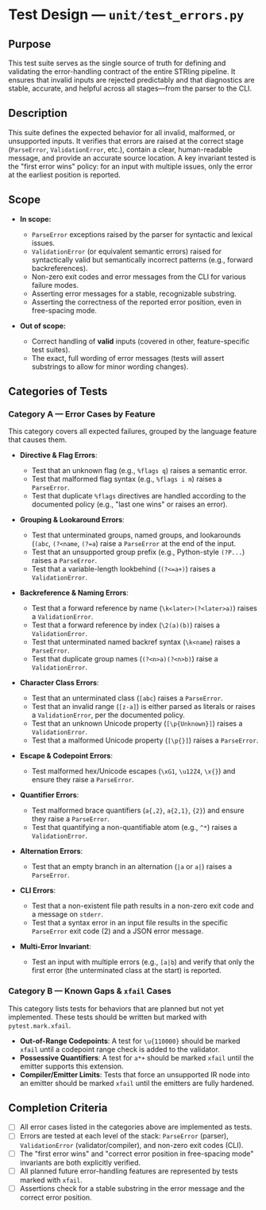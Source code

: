 # Test Design — `unit/test_errors.py`

## Purpose

This test suite serves as the single source of truth for defining and validating the error-handling contract of the entire STRling pipeline. It ensures that invalid inputs are rejected predictably and that diagnostics are stable, accurate, and helpful across all stages—from the parser to the CLI.

## Description

This suite defines the expected behavior for all invalid, malformed, or unsupported inputs. It verifies that errors are raised at the correct stage (`ParseError`, `ValidationError`, etc.), contain a clear, human-readable message, and provide an accurate source location. A key invariant tested is the "first error wins" policy: for an input with multiple issues, only the error at the earliest position is reported.

## Scope

-   **In scope:**

    -   `ParseError` exceptions raised by the parser for syntactic and lexical issues.
    -   `ValidationError` (or equivalent semantic errors) raised for syntactically valid but semantically incorrect patterns (e.g., forward backreferences).
    -   Non-zero exit codes and error messages from the CLI for various failure modes.
    -   Asserting error messages for a stable, recognizable substring.
    -   Asserting the correctness of the reported error position, even in free-spacing mode.

-   **Out of scope:**
    -   Correct handling of **valid** inputs (covered in other, feature-specific test suites).
    -   The exact, full wording of error messages (tests will assert substrings to allow for minor wording changes).

## Categories of Tests

### Category A — Error Cases by Feature

This category covers all expected failures, grouped by the language feature that causes them.

-   **Directive & Flag Errors**:

    -   Test that an unknown flag (e.g., `%flags q`) raises a semantic error.
    -   Test that malformed flag syntax (e.g., `%flags i m`) raises a `ParseError`.
    -   Test that duplicate `%flags` directives are handled according to the documented policy (e.g., "last one wins" or raises an error).

-   **Grouping & Lookaround Errors**:

    -   Test that unterminated groups, named groups, and lookarounds (`(abc`, `(?<name`, `(?=a`) raise a `ParseError` at the end of the input.
    -   Test that an unsupported group prefix (e.g., Python-style `(?P...`) raises a `ParseError`.
    -   Test that a variable-length lookbehind (`(?<=a+)`) raises a `ValidationError`.

-   **Backreference & Naming Errors**:

    -   Test that a forward reference by name (`\k<later>(?<later>a)`) raises a `ValidationError`.
    -   Test that a forward reference by index (`\2(a)(b)`) raises a `ValidationError`.
    -   Test that unterminated named backref syntax (`\k<name`) raises a `ParseError`.
    -   Test that duplicate group names (`(?<n>a)(?<n>b)`) raise a `ValidationError`.

-   **Character Class Errors**:

    -   Test that an unterminated class (`[abc`) raises a `ParseError`.
    -   Test that an invalid range (`[z-a]`) is either parsed as literals or raises a `ValidationError`, per the documented policy.
    -   Test that an unknown Unicode property (`[\p{Unknown}]`) raises a `ValidationError`.
    -   Test that a malformed Unicode property (`[\p{}]`) raises a `ParseError`.

-   **Escape & Codepoint Errors**:

    -   Test malformed hex/Unicode escapes (`\xG1`, `\u12Z4`, `\x{}`) and ensure they raise a `ParseError`.

-   **Quantifier Errors**:

    -   Test malformed brace quantifiers (`a{,2}`, `a{2,1}`, `{2}`) and ensure they raise a `ParseError`.
    -   Test that quantifying a non-quantifiable atom (e.g., `^*`) raises a `ValidationError`.

-   **Alternation Errors**:

    -   Test that an empty branch in an alternation (`|a` or `a|`) raises a `ParseError`.

-   **CLI Errors**:

    -   Test that a non-existent file path results in a non-zero exit code and a message on `stderr`.
    -   Test that a syntax error in an input file results in the specific `ParseError` exit code (2) and a JSON error message.

-   **Multi-Error Invariant**:
    -   Test an input with multiple errors (e.g., `[a|b`) and verify that only the first error (the unterminated class at the start) is reported.

### Category B — Known Gaps & `xfail` Cases

This category lists tests for behaviors that are planned but not yet implemented. These tests should be written but marked with `pytest.mark.xfail`.

-   **Out-of-Range Codepoints**: A test for `\u{110000}` should be marked `xfail` until a codepoint range check is added to the validator.
-   **Possessive Quantifiers**: A test for `a*+` should be marked `xfail` until the emitter supports this extension.
-   **Compiler/Emitter Limits**: Tests that force an unsupported IR node into an emitter should be marked `xfail` until the emitters are fully hardened.

## Completion Criteria

-   [ ] All error cases listed in the categories above are implemented as tests.
-   [ ] Errors are tested at each level of the stack: `ParseError` (parser), `ValidationError` (validator/compiler), and non-zero exit codes (CLI).
-   [ ] The "first error wins" and "correct error position in free-spacing mode" invariants are both explicitly verified.
-   [ ] All planned future error-handling features are represented by tests marked with `xfail`.
-   [ ] Assertions check for a stable substring in the error message and the correct error position.
